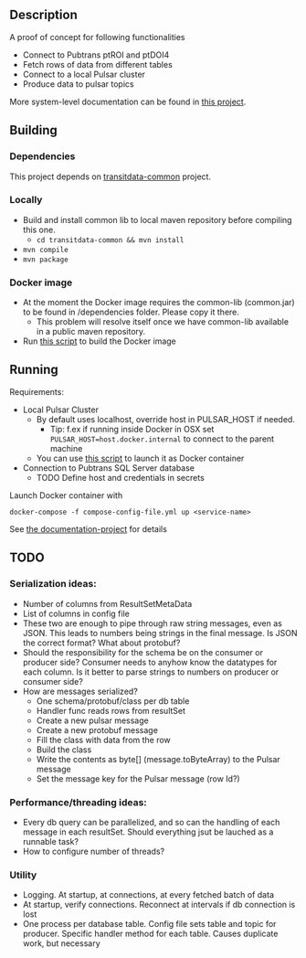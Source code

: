 ## Description

A proof of concept for following functionalities
- Connect to Pubtrans ptROI and ptDOI4
- Fetch rows of data from different tables
- Connect to a local Pulsar cluster
- Produce data to pulsar topics

More system-level documentation can be found in [this project](https://gitlab.hsl.fi/transitdata/transitdata-doc).

## Building

### Dependencies

This project depends on [transitdata-common](https://gitlab.hsl.fi/transitdata/transitdata-common) project.

### Locally

- Build and install common lib to local maven repository before compiling this one.
  - ```cd transitdata-common && mvn install```  
- ```mvn compile```  
- ```mvn package```  

### Docker image

- At the moment the Docker image requires the common-lib (common.jar) to be found in /dependencies folder. Please copy it there.
   - This problem will resolve itself once we have common-lib available in a public maven repository.
- Run [this script](build-image.sh) to build the Docker image


## Running

Requirements:
- Local Pulsar Cluster
  - By default uses localhost, override host in PULSAR_HOST if needed.
    - Tip: f.ex if running inside Docker in OSX set `PULSAR_HOST=host.docker.internal` to connect to the parent machine
  - You can use [this script](https://gitlab.hsl.fi/transitdata/transitdata-doc/bin/pulsar/pulsar-up.sh) to launch it as Docker container
- Connection to Pubtrans SQL Server database
  - TODO Define host and credentials in secrets

Launch Docker container with

```docker-compose -f compose-config-file.yml up <service-name>```   

See [the documentation-project](https://gitlab.hsl.fi/transitdata/transitdata-doc) for details

## TODO

### Serialization ideas:
- Number of columns from ResultSetMetaData
- List of columns in config file
- These two are enough to pipe through raw string messages, even as JSON. This leads to numbers being strings in the final message. Is JSON the correct format? What about protobuf?
- Should the responsibility for the schema be on the consumer or producer side? Consumer needs to anyhow know the datatypes for each column. Is it better to parse strings to numbers on producer or consumer side?
- How are messages serialized?
  - One schema/protobuf/class per db table
  - Handler func reads rows from resultSet
  - Create a new pulsar message
  - Create a new protobuf message
  - Fill the class with data from the row
  - Build the class
  - Write the contents as byte[] (message.toByteArray) to the Pulsar message
  - Set the message key for the Pulsar message (row Id?)

### Performance/threading ideas:
- Every db query can be parallelized, and so can the handling of each message in each resultSet. Should everything jsut be lauched as a runnable task?
- How to configure number of threads?

### Utility
- Logging. At startup, at connections, at every fetched batch of data
- At startup, verify connections. Reconnect at intervals if db connection is lost
- One process per database table. Config file sets table and topic for producer. Specific handler method for each table. Causes duplicate work, but necessary
